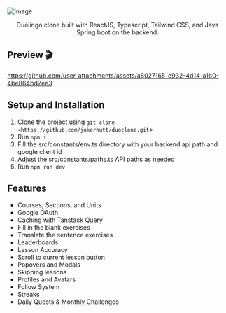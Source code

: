 <br />

![Image](https://github.com/user-attachments/assets/4f4c682e-f350-4e2c-8839-4bc75ff858f7)

<p align="center">
  Duolingo clone built with ReactJS, Typescript, Tailwind CSS, and Java Spring boot on the backend.
</p>

## Preview 🎬
https://github.com/user-attachments/assets/a8027165-e932-4d14-a1b0-4be864bd2ee3

## Setup and Installation
1. Clone the project using `git clone <https://github.com/jokerhutt/duoclone.git`>
2. Run `npm i`
3. Fill the src/constants/env.ts directory with your backend api path and google client id
4. Adjust the src/constants/paths.ts API paths as needed
5. Run `npm run dev`

## Features
- Courses, Sections, and Units
- Google OAuth
- Caching with Tanstack Query
- Fill in the blank exercises
- Translate the sentence exercises
- Leaderboards
- Lesson Accuracy
- Scroll to current lesson button
- Popovers and Modals
- Skipping lessons
- Profiles and Avatars
- Follow System
- Streaks
- Daily Quests & Monthly Challenges

